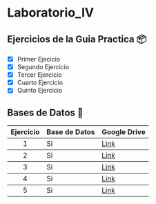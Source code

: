 # Laboratorio_IV
## Ejercicios de la Guia Practica 📦

- [X] Primer Ejecicio
- [X] Segundo Ejercicio
- [X] Tercer Ejercicio 
- [X]  Cuarto Ejercicio
- [X]  Quinto Ejercicio 
## Bases de Datos 📄
<table>
    <thead>
        <tr>
            <th align="center">Ejercicio</th>
            <th align="left">Base de Datos</th>
            <th align="left">Google Drive</th>
        </tr>
    </thead>
    <tbody>
        <tr>
            <td align="center">1</td>
            <td align="left">Si</td>
            <td align="left"><a
                    href="https://drive.google.com/drive/folders/1Ax-kPbKwEe0t06Tw-9oXPl31ILS7ItdQ?usp=sharing">Link</a>
            </td>
        </tr>
    </tbody>
    <tr>
        <td align="center">2</td>
        <td align="left">Si</td>
        <td align="left"><a
                href="https://drive.google.com/drive/folders/1Ax-kPbKwEe0t06Tw-9oXPl31ILS7ItdQ?usp=sharing">Link</a>
        </td>
    </tr>
    </tr>
    </tbody>
    <tr>
        <td align="center">3</td>
        <td align="left">Si</td>
        <td align="left"><a
                href="https://drive.google.com/drive/folders/1Ax-kPbKwEe0t06Tw-9oXPl31ILS7ItdQ?usp=sharing">Link</a>
        </td>
    </tr>
    </tbody>
    <tbody>
        <tr>
            <td align="center">4</td>
            <td align="left">Si</td>
            <td align="left"><a
                    href="https://drive.google.com/drive/folders/1Ax-kPbKwEe0t06Tw-9oXPl31ILS7ItdQ?usp=sharing">Link</a>
            </td>
        </tr>
    </tbody>
    <tbody>
        <tr>
            <td align="center">5</td>
            <td align="left">Si</td>
            <td align="left"><a
                    href="https://drive.google.com/drive/folders/1Ax-kPbKwEe0t06Tw-9oXPl31ILS7ItdQ?usp=sharing">Link</a>
            </td>
        </tr>
    </tbody>
</table>
